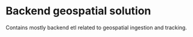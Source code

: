 # Backend geospatial solution

Contains mostly backend etl related to geospatial ingestion and tracking. 

